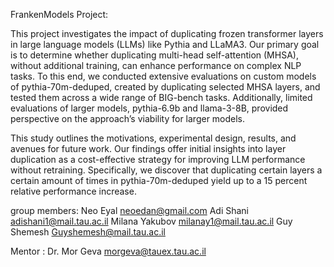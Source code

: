 FrankenModels Project:

This project investigates the impact of duplicating frozen transformer layers in large language models (LLMs) like Pythia and LLaMA3. Our primary goal is to determine whether duplicating multi-head self-attention (MHSA), without additional training, can enhance performance on complex NLP tasks. To this end, we conducted extensive evaluations on custom models of pythia-70m-deduped, created by duplicating selected MHSA layers, and tested them across a wide range of BIG-bench tasks. Additionally, limited evaluations of larger models, pythia-6.9b and llama-3-8B, provided perspective on the approach’s viability for larger models.

This study outlines the motivations, experimental design, results, and avenues for future work. Our findings offer initial insights into layer duplication as a cost-effective strategy for improving LLM performance without retraining. Specifically, we discover that duplicating certain layers a certain amount of times in pythia-70m-deduped yield up to a 15 percent relative performance increase.

group members:
Neo Eyal neoedan@gmail.com
Adi Shani adishani1@mail.tau.ac.il
Milana Yakubov milanay1@mail.tau.ac.il
Guy Shemesh Guyshemesh@mail.tau.ac.il

Mentor : Dr. Mor Geva morgeva@tauex.tau.ac.il
